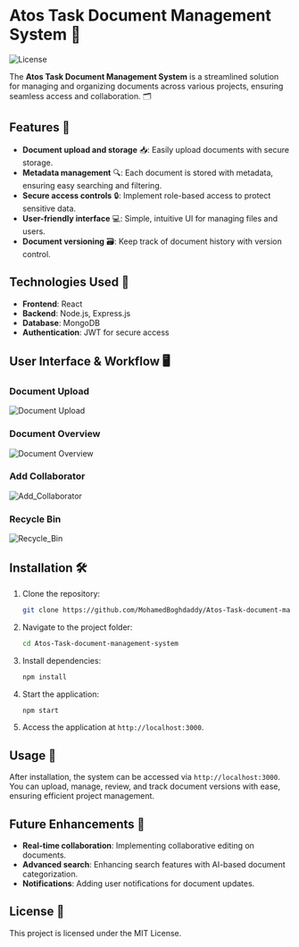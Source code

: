 # Atos Task Document Management System 📁  
![License](https://img.shields.io/github/license/MohamedBoghdaddy/Atos-Task-document-management-system)  

The **Atos Task Document Management System** is a streamlined solution for managing and organizing documents across various projects, ensuring seamless access and collaboration. 🗂️

## Features 📝  
- **Document upload and storage** 📥: Easily upload documents with secure storage.  
- **Metadata management** 🔍: Each document is stored with metadata, ensuring easy searching and filtering.  
- **Secure access controls** 🔒: Implement role-based access to protect sensitive data.  
- **User-friendly interface** 💻: Simple, intuitive UI for managing files and users.  
- **Document versioning** 🗃️: Keep track of document history with version control.

## Technologies Used 🔧  
- **Frontend**: React  
- **Backend**: Node.js, Express.js  
- **Database**: MongoDB  
- **Authentication**: JWT for secure access  

## User Interface & Workflow 🖥️  

### Document Upload  
![Document Upload](../images/crud.png)  

### Document Overview  
![Document Overview](../images/analytics.png)  

### Add Collaborator 
![Add_Collaborator](../images/collaborator.png)  

### Recycle Bin
![Recycle_Bin](../images/recycle_bin.png)  

## Installation 🛠️  
1. Clone the repository:  
   ```bash  
   git clone https://github.com/MohamedBoghdaddy/Atos-Task-document-management-system.git  
   ```  
2. Navigate to the project folder:  
   ```bash  
   cd Atos-Task-document-management-system  
   ```  
3. Install dependencies:  
   ```bash  
   npm install  
   ```  
4. Start the application:  
   ```bash  
   npm start  
   ```  
5. Access the application at `http://localhost:3000`.  

## Usage 📂  
After installation, the system can be accessed via `http://localhost:3000`. You can upload, manage, review, and track document versions with ease, ensuring efficient project management.

## Future Enhancements 🚀  
- **Real-time collaboration**: Implementing collaborative editing on documents.  
- **Advanced search**: Enhancing search features with AI-based document categorization.  
- **Notifications**: Adding user notifications for document updates.

## License 📜  
This project is licensed under the MIT License.

